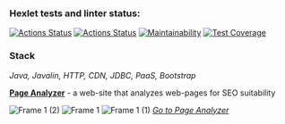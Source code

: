 ### Hexlet tests and linter status:
[![Actions Status](https://github.com/DariaPolubenko/java-project-72/actions/workflows/hexlet-check.yml/badge.svg)](https://github.com/DariaPolubenko/java-project-72/actions)
[![Actions Status](https://github.com/DariaPolubenko/java-project-72/actions/workflows/main.yml/badge.svg)](https://github.com/DariaPolubenko/java-project-72/actions)
[![Maintainability](https://api.codeclimate.com/v1/badges/edfa458f86eb84988561/maintainability)](https://codeclimate.com/github/DariaPolubenko/java-project-72/maintainability)
[![Test Coverage](https://api.codeclimate.com/v1/badges/edfa458f86eb84988561/test_coverage)](https://codeclimate.com/github/DariaPolubenko/java-project-72/test_coverage)

### Stack
_Java, Javalin, HTTP, CDN, JDBC, PaaS, Bootstrap_

**[Page Analyzer](https://java-project-72-h1ut.onrender.com)** - a web-site that analyzes web-pages for SEO suitability

![Frame 1 (2)](https://github.com/user-attachments/assets/3451b4d8-9e53-4e9e-9cd1-cd43caf92ee3)
![Frame 1](https://github.com/user-attachments/assets/38e03f3d-a07b-4540-85bc-d9b9711a6569)
![Frame 1 (1)](https://github.com/user-attachments/assets/f1386218-d478-4326-9db1-9054653e35cf)
_[Go to Page Analyzer](https://java-project-72-h1ut.onrender.com)_
